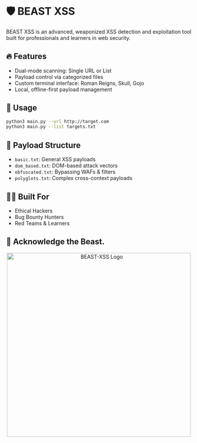 
# 🛡️ BEAST XSS

BEAST XSS is an advanced, weaponized XSS detection and exploitation tool built for professionals and learners in web security.

## 🔥 Features
- Dual-mode scanning: Single URL or List
- Payload control via categorized files
- Custom terminal interface: Roman Reigns, Skull, Gojo
- Local, offline-first payload management

## 🚀 Usage
```bash
python3 main.py --url http://target.com
python3 main.py --list targets.txt
```

## 📁 Payload Structure
- `basic.txt`: General XSS payloads
- `dom_based.txt`: DOM-based attack vectors
- `obfuscated.txt`: Bypassing WAFs & filters
- `polyglots.txt`: Complex cross-context payloads

## 👨‍💻 Built For
- Ethical Hackers
- Bug Bounty Hunters
- Red Teams & Learners

## 👑 Acknowledge the Beast.
<p align="center">
  <img src="assets/banner.png" alt="BEAST-XSS Logo" width="500px">
</p>
